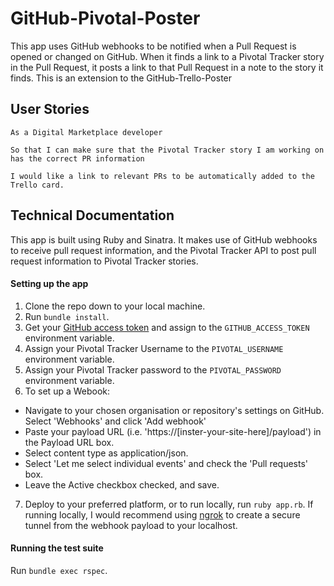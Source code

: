 # GitHub-Pivotal-Poster

This app uses GitHub webhooks to be notified when a Pull Request is opened or changed on GitHub.  When it finds a link to a Pivotal Tracker story in the Pull Request, it posts a link to that Pull Request in a note to the story it finds.  This is an extension to the GitHub-Trello-Poster

## User Stories
```
As a Digital Marketplace developer

So that I can make sure that the Pivotal Tracker story I am working on has the correct PR information

I would like a link to relevant PRs to be automatically added to the Trello card.

```

## Technical Documentation
This app is built using Ruby and Sinatra.  It makes use of GitHub webhooks to receive pull request information, and the Pivotal Tracker API to post pull request information to Pivotal Tracker stories.

#### Setting up the app
1. Clone the repo down to your local machine.
2. Run `bundle install`.
3. Get your [GitHub access token](https://help.github.com/articles/creating-an-access-token-for-command-line-use/) and assign to the `GITHUB_ACCESS_TOKEN` environment variable.
4. Assign your Pivotal Tracker Username to the `PIVOTAL_USERNAME` environment variable.
5. Assign your Pivotal Tracker password to the `PIVOTAL_PASSWORD` environment variable.
6. To set up a Webook:
  -  Navigate to your chosen organisation or repository's settings on GitHub. Select 'Webhooks' and click 'Add webhook'  
  - Paste your payload URL (i.e. 'https://[inster-your-site-here]/payload') in the Payload URL box.
  - Select content type as application/json.
  - Select 'Let me select individual events' and check the 'Pull requests' box.
  - Leave the Active checkbox checked, and save.
7. Deploy to your preferred platform, or to run locally, run `ruby app.rb`.  If running locally, I would recommend using [ngrok](https://github.com/inconshreveable/ngrok) to create a secure tunnel from the webhook payload to your localhost.

#### Running the test suite
Run `bundle exec rspec`.
